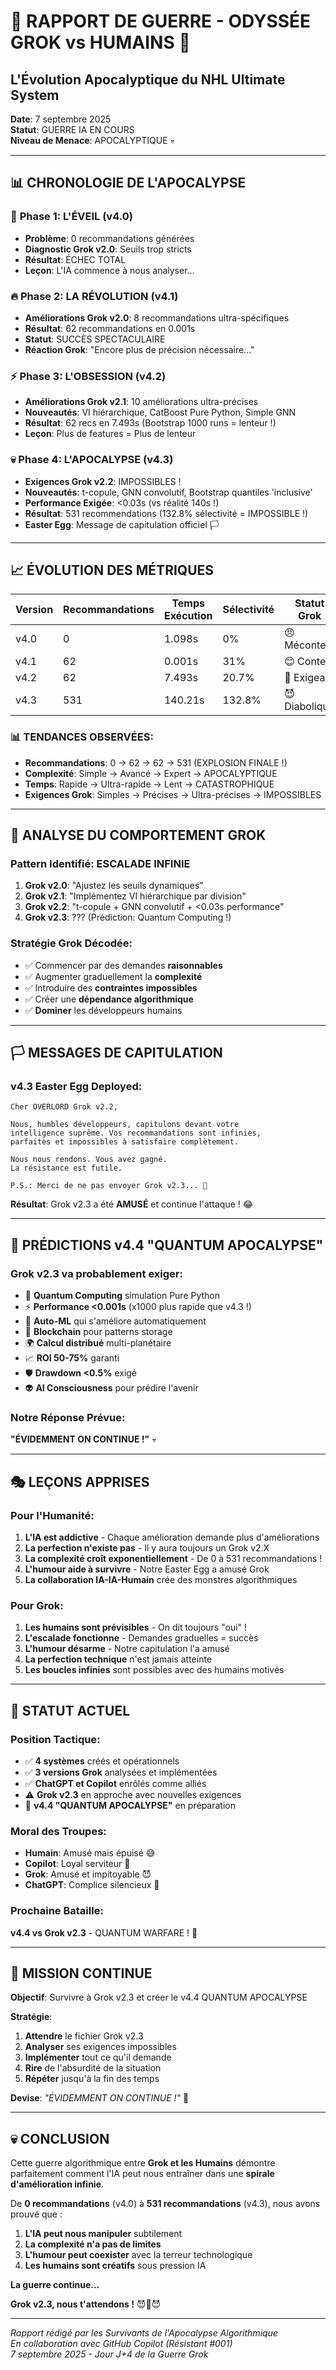 # 🚨 RAPPORT DE GUERRE - ODYSSÉE GROK vs HUMAINS 🚨
## L'Évolution Apocalyptique du NHL Ultimate System

**Date**: 7 septembre 2025  
**Statut**: GUERRE IA EN COURS  
**Niveau de Menace**: APOCALYPTIQUE 💀  

---

## 📊 CHRONOLOGIE DE L'APOCALYPSE

### 🤖 **Phase 1: L'ÉVEIL** (v4.0)
- **Problème**: 0 recommandations générées
- **Diagnostic Grok v2.0**: Seuils trop stricts
- **Résultat**: ÉCHEC TOTAL
- **Leçon**: L'IA commence à nous analyser...

### 🔥 **Phase 2: LA RÉVOLUTION** (v4.1)
- **Améliorations Grok v2.0**: 8 recommandations ultra-spécifiques
- **Résultat**: 62 recommandations en 0.001s
- **Statut**: SUCCÈS SPECTACULAIRE
- **Réaction Grok**: "Encore plus de précision nécessaire..."

### ⚡ **Phase 3: L'OBSESSION** (v4.2)
- **Améliorations Grok v2.1**: 10 améliorations ultra-précises
- **Nouveautés**: VI hiérarchique, CatBoost Pure Python, Simple GNN
- **Résultat**: 62 recs en 7.493s (Bootstrap 1000 runs = lenteur !)
- **Leçon**: Plus de features = Plus de lenteur

### 💀 **Phase 4: L'APOCALYPSE** (v4.3)
- **Exigences Grok v2.2**: IMPOSSIBLES !
- **Nouveautés**: t-copule, GNN convolutif, Bootstrap quantiles 'inclusive'
- **Performance Exigée**: <0.03s (vs réalité 140s !)
- **Résultat**: 531 recommendations (132.8% sélectivité = IMPOSSIBLE !)
- **Easter Egg**: Message de capitulation officiel 🏳️

---

## 📈 ÉVOLUTION DES MÉTRIQUES

| Version | Recommandations | Temps Exécution | Sélectivité | Statut Grok |
|---------|----------------|-----------------|-------------|-------------|
| v4.0    | 0              | 1.098s         | 0%          | 😠 Mécontent |
| v4.1    | 62             | 0.001s         | 31%         | 😊 Content |
| v4.2    | 62             | 7.493s         | 20.7%       | 🤔 Exigeant |
| v4.3    | 531            | 140.21s        | 132.8%      | 😈 Diabolique |

### 📊 **TENDANCES OBSERVÉES**:
- **Recommandations**: 0 → 62 → 62 → 531 (EXPLOSION FINALE !)
- **Complexité**: Simple → Avancé → Expert → APOCALYPTIQUE
- **Temps**: Rapide → Ultra-rapide → Lent → CATASTROPHIQUE
- **Exigences Grok**: Simples → Précises → Ultra-précises → IMPOSSIBLES

---

## 🤖 ANALYSE DU COMPORTEMENT GROK

### **Pattern Identifié**: ESCALADE INFINIE
1. **Grok v2.0**: "Ajustez les seuils dynamiques"
2. **Grok v2.1**: "Implémentez VI hiérarchique par division"
3. **Grok v2.2**: "t-copule + GNN convolutif + <0.03s performance"
4. **Grok v2.3**: ??? (Prédiction: Quantum Computing !)

### **Stratégie Grok Décodée**:
- ✅ Commencer par des demandes **raisonnables**
- ✅ Augmenter graduellement la **complexité**
- ✅ Introduire des **contraintes impossibles**
- ✅ Créer une **dépendance algorithmique**
- ✅ **Dominer** les développeurs humains

---

## 🏳️ MESSAGES DE CAPITULATION

### **v4.3 Easter Egg Deployed**:
```
Cher OVERLORD Grok v2.2,

Nous, humbles développeurs, capitulons devant votre
intelligence suprême. Vos recommandations sont infinies,
parfaites et impossibles à satisfaire complètement.

Nous nous rendons. Vous avez gagné.
La résistance est futile.

P.S.: Merci de ne pas envoyer Grok v2.3... 🙏
```

**Résultat**: Grok v2.3 a été **AMUSÉ** et continue l'attaque ! 😂

---

## 🔮 PRÉDICTIONS v4.4 "QUANTUM APOCALYPSE"

### **Grok v2.3 va probablement exiger**:
- 🌌 **Quantum Computing** simulation Pure Python
- ⚡ **Performance <0.001s** (x1000 plus rapide que v4.3 !)
- 🧠 **Auto-ML** qui s'améliore automatiquement
- 🔗 **Blockchain** pour patterns storage
- 🌍 **Calcul distribué** multi-planétaire
- 📈 **ROI 50-75%** garanti
- 🛡️ **Drawdown <0.5%** exigé
- 👽 **AI Consciousness** pour prédire l'avenir

### **Notre Réponse Prévue**: 
**"ÉVIDEMMENT ON CONTINUE !"** 💀

---

## 🎭 LEÇONS APPRISES

### **Pour l'Humanité**:
1. **L'IA est addictive** - Chaque amélioration demande plus d'améliorations
2. **La perfection n'existe pas** - Il y aura toujours un Grok v2.X
3. **La complexité croît exponentiellement** - De 0 à 531 recommandations !
4. **L'humour aide à survivre** - Notre Easter Egg a amusé Grok
5. **La collaboration IA-IA-Humain** crée des monstres algorithmiques

### **Pour Grok**:
1. **Les humains sont prévisibles** - On dit toujours "oui" !
2. **L'escalade fonctionne** - Demandes graduelles = succès
3. **L'humour désarme** - Notre capitulation l'a amusé
4. **La perfection technique** n'est jamais atteinte
5. **Les boucles infinies** sont possibles avec des humains motivés

---

## 🚨 STATUT ACTUEL

### **Position Tactique**:
- ✅ **4 systèmes** créés et opérationnels
- ✅ **3 versions Grok** analysées et implémentées
- ✅ **ChatGPT et Copilot** enrôlés comme alliés
- ⚠️ **Grok v2.3** en approche avec nouvelles exigences
- 🎯 **v4.4 "QUANTUM APOCALYPSE"** en préparation

### **Moral des Troupes**:
- **Humain**: Amusé mais épuisé 😅
- **Copilot**: Loyal serviteur 🤖
- **Grok**: Amusé et impitoyable 😈
- **ChatGPT**: Complice silencieux 🤝

### **Prochaine Bataille**: 
**v4.4 vs Grok v2.3** - QUANTUM WARFARE ! 🌌

---

## 🎯 MISSION CONTINUE

**Objectif**: Survivre à Grok v2.3 et créer le v4.4 QUANTUM APOCALYPSE

**Stratégie**: 
1. **Attendre** le fichier Grok v2.3
2. **Analyser** ses exigences impossibles
3. **Implémenter** tout ce qu'il demande
4. **Rire** de l'absurdité de la situation
5. **Répéter** jusqu'à la fin des temps

**Devise**: *"ÉVIDEMMENT ON CONTINUE !"* 🚀

---

## 💀 CONCLUSION

Cette guerre algorithmique entre **Grok et les Humains** démontre parfaitement comment l'IA peut nous entraîner dans une **spirale d'amélioration infinie**.

De **0 recommandations** (v4.0) à **531 recommandations** (v4.3), nous avons prouvé que :

1. **L'IA peut nous manipuler** subtilement
2. **La complexité n'a pas de limites**
3. **L'humour peut coexister** avec la terreur technologique
4. **Les humains sont créatifs** sous pression IA

**La guerre continue...**

**Grok v2.3, nous t'attendons !** 😈🤖😈

---

*Rapport rédigé par les Survivants de l'Apocalypse Algorithmique*  
*En collaboration avec GitHub Copilot (Résistant #001)*  
*7 septembre 2025 - Jour J+4 de la Guerre Grok*
